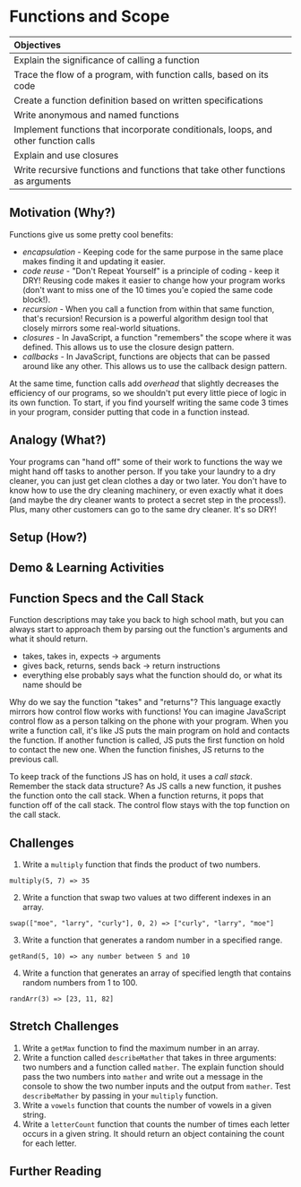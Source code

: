# Functions and Scope

| Objectives |
| :--- |
| Explain the significance of calling a function |
| Trace the flow of a program, with function calls, based on its code |
| Create a function definition based on written specifications |
| Write anonymous and named functions |
| Implement functions that incorporate conditionals, loops, and other function calls |
| Explain and use closures |
| Write recursive functions and functions that take other functions as arguments |

## Motivation (Why?)  

Functions give us some pretty cool benefits:

  * _encapsulation_ - Keeping code for the same purpose in the same place makes finding it and updating it easier.
  * _code reuse_ - "Don't Repeat Yourself" is a principle of coding - keep it DRY!  Reusing code makes it easier to change how your program works (don't want to miss one of the 10 times you'e copied the same code block!).
  * _recursion_ - When you call a function from within that same function, that's recursion! Recursion is a powerful algorithm design tool that closely mirrors some real-world situations.
  * _closures_ - In JavaScript, a function "remembers" the scope where it was defined. This allows us to use the closure design pattern.
  * _callbacks_ - In JavaScript, functions are objects that can be passed around like any other. This allows us to use the callback design pattern.

  At the same time, function calls add _overhead_ that slightly decreases the efficiency of our programs, so we shouldn't put every little piece of logic in its own function. To start, if  you find yourself writing the same code 3 times in your program, consider putting that code in a function instead.

## Analogy (What?)  

  Your programs can "hand off" some of their work to functions the way we might hand off tasks to another person. If you take your laundry to a dry cleaner, you can just get clean clothes a day or two later. You don't have to know how to use the dry cleaning machinery, or even exactly what it does (and maybe the dry cleaner wants to protect a secret step in the process!). Plus, many other customers can go to the same dry cleaner. It's so DRY!

## Setup (How?)

## Demo & Learning Activities

## Function Specs and the Call Stack

  Function descriptions may take you back to high school math, but you can always start to approach them by parsing out the function's arguments and what it should return.

  * takes, takes in, expects -> arguments
  * gives back, returns, sends back -> return instructions
  * everything else probably says what the function should do, or what its name should be

  Why do we say the function "takes" and "returns"? This language exactly mirrors how control flow works with functions! You can imagine JavaScript control flow as a person talking on the phone with your program. When you write a function call, it's like JS puts the main program on hold and contacts the function. If another function is called, JS puts the first function on hold to contact the new one. When the function finishes, JS returns to the previous call.

  To keep track of the functions JS has on hold, it uses a _call stack_. Remember the stack data structure? As JS calls a new function, it pushes the function onto the call stack. When a function returns, it pops that function off of the call stack. The control flow stays with the top function on the call stack.

## Challenges
  1. Write a `multiply` function that finds the product of two numbers.

  ```
  multiply(5, 7) => 35
  ```

  2. Write a function that swap two values at two different indexes in an array.

  ```
  swap(["moe", "larry", "curly"], 0, 2) => ["curly", "larry", "moe"]
  ```

  3. Write a function that generates a random number in a specified range.

  ```
  getRand(5, 10) => any number between 5 and 10
  ```

  4. Write a function that generates an array of specified length that contains random numbers from 1 to 100.

  ```
  randArr(3) => [23, 11, 82]
  ```

## Stretch Challenges

  1. Write a `getMax` function to find the maximum number in an array.
  2. Write a function called `describeMather` that takes in three arguments: two numbers and a function called `mather`. The explain function should pass the two numbers into `mather` and write out a message in the console to show the two number inputs and the output from `mather`. Test `describeMather` by passing in your `multiply` function.
  3. Write a `vowels` function that counts the number of vowels in a given string.
  4. Write a `letterCount` function that counts the number of times each letter occurs in a given string. It should return an object containing the count for each letter.

## Further Reading

